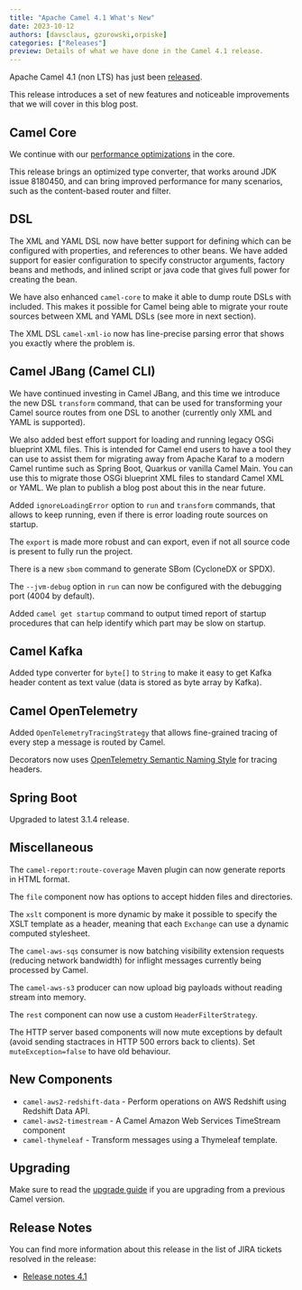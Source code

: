 ```yaml
---
title: "Apache Camel 4.1 What's New"
date: 2023-10-12
authors: [davsclaus, gzurowski,orpiske]
categories: ["Releases"]
preview: Details of what we have done in the Camel 4.1 release.
---
```


Apache Camel 4.1 (non LTS) has just been [released](/blog/2023/10/RELEASE-4.1.0/).

This release introduces a set of new features and noticeable improvements that we will cover in this blog post.

## Camel Core

We continue with our [performance optimizations](/blog/2023/05/camel-4-performance-improvements/) in the core.

This release brings an optimized type converter, that works around JDK issue 8180450,
and can bring improved performance for many scenarios, such as the content-based router and filter.

## DSL

The XML and YAML DSL now have better support for defining <bean> which can be configured with properties, and
references to other beans. We have added support for easier configuration to specify constructor arguments,
factory beans and methods, and inlined script or java code that gives full power for creating the bean.

We have also enhanced `camel-core` to make it able to dump route DSLs with <bean> included. This makes it possible
for Camel being able to migrate your route sources between XML and YAML DSLs (see more in next section).

The XML DSL `camel-xml-io` now has line-precise parsing error that shows you exactly where the problem is.

## Camel JBang (Camel CLI)

We have continued investing in Camel JBang, and this time we introduce the new DSL `transform` command, that can be
used for transforming your Camel source routes from one DSL to another (currently only XML and YAML is supported).

We also added best effort support for loading and running legacy OSGi blueprint XML files. This is intended for
Camel end users to have a tool they can use to assist them for migrating away from Apache Karaf to a modern
Camel runtime such as Spring Boot, Quarkus or vanilla Camel Main. You can use this to migrate those OSGi blueprint
XML files to standard Camel XML or YAML. We plan to publish a blog post about this in the near future.

Added `ignoreLoadingError` option to `run` and `transform` commands, that allows to keep running, even if there
is error loading route sources on startup.

The `export` is made more robust and can export, even if not all source code is present to fully run the project.

There is a new `sbom` command to generate SBom (CycloneDX or SPDX).

The `--jvm-debug` option in `run` can now be configured with the debugging port (4004 by default).

Added `camel get startup` command to output timed report of startup procedures that can help identify which part may be slow on startup.


## Camel Kafka

Added type converter for `byte[]` to `String` to make it easy to get Kafka header content as text value
(data is stored as byte array by Kafka).

## Camel OpenTelemetry

Added `OpenTelemetryTracingStrategy` that allows fine-grained tracing of every step a message is routed by Camel.

Decorators now uses [OpenTelemetry Semantic Naming Style](https://opentelemetry.io/docs/specs/otel/trace/semantic_conventions/)
for tracing headers.

## Spring Boot

Upgraded to latest 3.1.4 release.

## Miscellaneous

The `camel-report:route-coverage` Maven plugin can now generate reports in HTML format.

The `file` component now has options to accept hidden files and directories.

The `xslt` component is more dynamic by make it possible to specify the XSLT template as a header,
meaning that each `Exchange` can use a dynamic computed stylesheet.

The `camel-aws-sqs` consumer is now batching visibility extension requests (reducing network bandwidth) for 
inflight messages currently being processed by Camel.

The `camel-aws-s3` producer can now upload big payloads without reading stream into memory.

The `rest` component can now use a custom `HeaderFilterStrategy`.

The HTTP server based components will now mute exceptions by default (avoid sending stactraces in HTTP 500 errors back to clients).
Set `muteException=false` to have old behaviour.

## New Components

- `camel-aws2-redshift-data` - Perform operations on AWS Redshift using Redshift Data API.
- `camel-aws2-timestream` - A Camel Amazon Web Services TimeStream component
- `camel-thymeleaf` - Transform messages using a Thymeleaf template.

## Upgrading

Make sure to read the [upgrade guide](/manual/camel-4x-upgrade-guide-4_1.html) if you are upgrading from a previous Camel version.

## Release Notes

You can find more information about this release in the list of JIRA tickets resolved in the release:

- [Release notes 4.1](/releases/release-4.1.0/)
